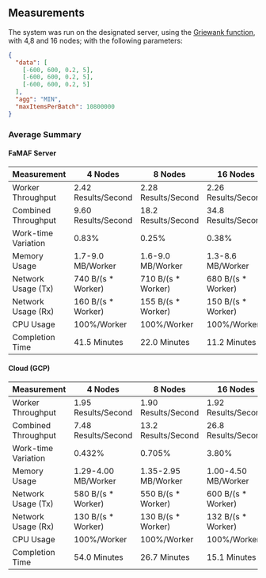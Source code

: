## Measurements

The system was run on the designated server, using the [Griewank function](https://www.sfu.ca/~ssurjano/griewank.html), with 4,8 and 16 nodes; with the following parameters:

```json
{
  "data": [
    [-600, 600, 0.2, 5],
    [-600, 600, 0.2, 5],
    [-600, 600, 0.2, 5]
  ],
  "agg": "MIN",
  "maxItemsPerBatch": 10800000
}
```

### Average Summary

#### FaMAF Server

| Measurement         | 4 Nodes             | 8 Nodes             | 16 Nodes            |
|---------------------|---------------------|---------------------|---------------------|
| Worker Throughput   | 2.42 Results/Second | 2.28 Results/Second | 2.26 Results/Second |
| Combined Throughput | 9.60 Results/Second | 18.2 Results/Second | 34.8 Results/Second |
| Work-time Variation | 0.83%               | 0.25%               | 0.38%               |
| Memory Usage        | 1.7-9.0 MB/Worker   | 1.6-9.0 MB/Worker   | 1.3-8.6 MB/Worker   |
| Network Usage (Tx)  | 740 B/(s * Worker)  | 710 B/(s * Worker)  | 680 B/(s * Worker)  |
| Network Usage (Rx)  | 160 B/(s * Worker)  | 155 B/(s * Worker)  | 150 B/(s * Worker)  |
| CPU Usage           | 100%/Worker         | 100%/Worker         | 100%/Worker         |
| Completion Time     | 41.5 Minutes        | 22.0 Minutes        | 11.2 Minutes        |

#### Cloud (GCP)

| Measurement         | 4 Nodes             | 8 Nodes             | 16 Nodes            |
|---------------------|---------------------|---------------------|---------------------|
| Worker Throughput   | 1.95 Results/Second | 1.90 Results/Second | 1.92 Results/Second |
| Combined Throughput | 7.48 Results/Second | 13.2 Results/Second | 26.8 Results/Second |
| Work-time Variation | 0.432%              | 0.705%              | 3.80%               | 
| Memory Usage        | 1.29-4.00 MB/Worker | 1.35-2.95 MB/Worker | 1.00-4.50 MB/Worker |
| Network Usage (Tx)  | 580 B/(s * Worker)  | 550 B/(s * Worker)  | 600 B/(s * Worker)  |
| Network Usage (Rx)  | 130 B/(s * Worker)  | 130 B/(s * Worker)  | 132 B/(s * Worker)  |
| CPU Usage           | 100%/Worker         | 100%/Worker         | 100%/Worker         |
| Completion Time     | 54.0 Minutes        | 26.7 Minutes        | 15.1 Minutes        |



